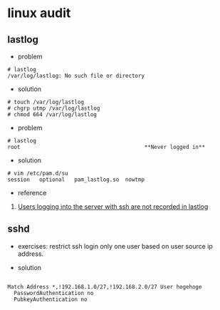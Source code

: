 linux audit
===============

lastlog
---------

* problem

```shell
# lastlog
/var/log/lastlog: No such file or directory
```

* solution

```shell
# touch /var/log/lastlog
# chgrp utmp /var/log/lastlog
# chmod 664 /var/log/lastlog
```


* problem
```shell
# lastlog
root                                       **Never logged in**
```

* solution
```shell
# vim /etc/pam.d/su
session   optional   pam_lastlog.so  nowtmp
```


* reference

1. [Users logging into the server with ssh are not recorded in lastlog](https://www.novell.com/support/kb/doc.php?id=7014881)


sshd
------

* exercises: restrict ssh login only one user based on user source ip address.

* solution

```shell

Match Address *,!192.168.1.0/27,!192.168.2.0/27 User hogehoge
  PasswordAuthentication no
  PubkeyAuthentication no

```
